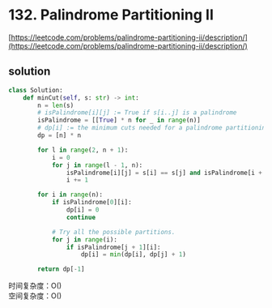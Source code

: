 # 132. Palindrome Partitioning II
[https://leetcode.com/problems/palindrome-partitioning-ii/description/](https://leetcode.com/problems/palindrome-partitioning-ii/description/)


## solution

```python
class Solution:
    def minCut(self, s: str) -> int:
        n = len(s)
        # isPalindrome[i][j] := True if s[i..j] is a palindrome
        isPalindrome = [[True] * n for _ in range(n)]
        # dp[i] := the minimum cuts needed for a palindrome partitioning of s[0..i]
        dp = [n] * n

        for l in range(2, n + 1):
            i = 0
            for j in range(l - 1, n):
                isPalindrome[i][j] = s[i] == s[j] and isPalindrome[i + 1][j - 1]
                i += 1

        for i in range(n):
            if isPalindrome[0][i]:
                dp[i] = 0
                continue

            # Try all the possible partitions.
            for j in range(i):
                if isPalindrome[j + 1][i]:
                    dp[i] = min(dp[i], dp[j] + 1)

        return dp[-1]
```
时间复杂度：O() <br>
空间复杂度：O()
